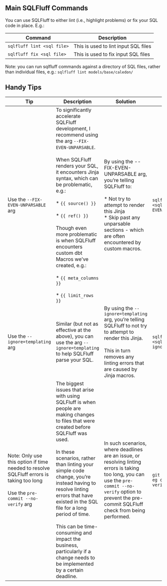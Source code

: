 ## Main SQLFluff Commands

You can use SQLFluff to either lint (i.e., highlight problems) or fix your SQL code in place. E.g.:

Command | Description
--------|------------
`sqlfluff lint <sql file>` | This is used to lint input SQL files
`sqlfluff fix <sql file>` | This is used to fix input SQL files

Note: you can run sqlfluff commands against a directory of SQL files, rather than individual files, e.g.: `sqlfluff lint models/base/caledon/`

## Handy Tips

Tip | Description | Solution | Example
----|-------------|----------|--------
Use the `--FIX-EVEN-UNPARSABLE` arg | To significantly accelerate SQLFluff development, I recommend using the arg `--FIX-EVEN-UNPARSABLE`.<br/><br/>When SQLFluff renders your SQL, it encounters Jinja syntax, which can be problematic, e.g.:<br><br>* `{{ source() }}`<br><br>* `{{ ref() }}`<br><br>Though even more problematic is when SQLFluff encounters custom dbt Macros we’ve created, e.g.:<br><br>* `{{ meta_columns }}`<br><br>* `{{ limit_rows }}` | By using the --FIX-EVEN-UNPARSABLE arg, you’re telling SQLFluff to:<br/><br/>* Not try to attempt to render this Jinja<br/>* Skip past any unparsable sections - which are often encountered by custom macros. | `sqlfluff fix <sql_file> --FIX-EVEN-UNPARSABLE`
Use the `--ignore=templating` arg | Similar (but not as effective at the above), you can use the arg `--ignore=templating` to help SQLFluff parse your SQL. | By using the `--ignore=templating` arg, you’re telling SQLFluff to not try to attempt to render this Jinja.<br><br>This in turn removes any linting errors that are caused by Jinja macros. | `sqlfluff fix <sql_file> --ignore=templating`
Note: Only use this option if time needed to resolve SQLFluff errors is taking too long<br><br/>Use the `pre-commit --no-verify` arg | The biggest issues that arise with using SQLFluff is when people are making changes to files that were created before SQLFluff was used.<br><br>In these scenarios, rather than linting your simple code change, you’re instead having to resolve linting errors that have existed in the SQL file for a long period of time.<br><br>This can be time-consuming and impact the business, particularly if a change needs to be implemented by a certain deadline. | In such scenarios, where deadlines are an issue, or resolving linting errors is taking too long, you can use the `pre-commit --no-verify` option to prevent the pre-commit SQLFluff check from being performed. | `git commit -m "my eg change" --no-verify`
